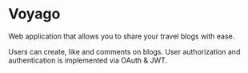 # Voyago


Web application that allows you to share your travel blogs with ease. 
  
Users can create, like and comments on blogs. User authorization and authentication is implemented via OAuth & JWT.
